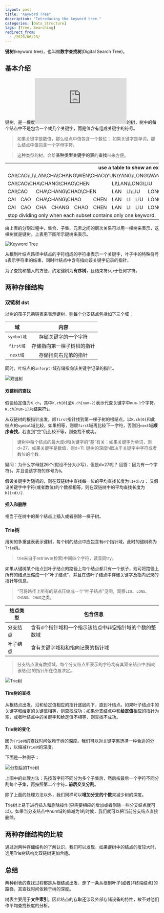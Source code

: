 ```yaml
---
layout: post
title: "Keyword Tree"
description: "Introducing the keyword tree."
categories: [Data_Structure]
tags: [Tree, Searching]
redirect_from:
  - /2020/06/23/
---
```


**键树**(keyword tree)，也叫做**数字查找树**(Digital Search Tree)。

## 基本介绍

键树，是一棵度![大于等于2][大于等于2]的树，树中的每个结点中不是包含一个或几个关键字，而是值含有组成关键字的符号。

> 如果关键字是数值，那么结点中值包含一个数位；
> 如果关键字是单词，那么结点中值包含一个字母字符。


> 这种类型的树，会给**某种类型关键字的表**的**查找**带来方便。

<table>
    <tr>
        <th colspan="16">use a table to show an example</th>
    </tr>
    <tr>
        <td colspan="16">CAI\CAO\LI\LAN\CHA\CHANG\WEN\CHAO\YUN\YANG\LONG\WANG\ZHAO\LIU\WU\CHEN</td>
    </tr>
    <tr>
        <td colspan="6">CAI\CAO\CHA\CHANG\CHAO\CHEN</td>
        <td colspan="4">LI\LAN\LONG\LIU</td>
        <td colspan="3">WEN\WANG\WU</td>
        <td colspan="2">YUN\YANG</td>
        <td>ZHAO</td>
    </tr>
    <tr>
        <td colspan="2">CAI\CAO</td>
        <td colspan="4">CHA\CHANG\CHAO\CHEN</td>
        <td>LAN</td>
        <td colspan="2">LI\LIU</td>
        <td>LONG</td>
        <td>WANG</td>
        <td>WEN</td>
        <td>WU</td>
        <td>YANG</td>
        <td>YUN</td>
        <td>ZHAO</td>
    </tr>
    <tr>
        <td>CAI</td>
        <td>CAO</td>
        <td colspan="3">CHA\CHANG\CHAO</td>
        <td>CHEN</td>
        <td>LAN</td>
        <td>LI</td>
        <td>LIU</td>
        <td>LONG</td>
        <td>WANG</td>
        <td>WEN</td>
        <td>WU</td>
        <td>YANG</td>
        <td>YUN</td>
        <td>ZHAO</td>
    </tr>
    <tr>
        <td>CAI</td>
        <td>CAO</td>
        <td>CHA</td>
        <td>CHANG</td>
        <td>CHAO</td>
        <td>CHEN</td>
        <td>LAN</td>
        <td>LI</td>
        <td>LIU</td>
        <td>LONG</td>
        <td>WANG</td>
        <td>WEN</td>
        <td>WU</td>
        <td>YANG</td>
        <td>YUN</td>
        <td>ZHAO</td>
    </tr>
    <tr>
        <td colspan="16">stop dividing only when each subset contains only one keyword.</td>
    </tr>
</table>

由上表的分割过程中，集合、子集、元素之间的层次关系可以用一棵树来表示，这棵树就是键树。上表用下图所示键树来表示。

![Keyword Tree][p_tree]

从根到叶结点路径中结点的字符组成的字符串表示一个关键字，叶子中的特殊符号`$`表示字符串的结束，同时叶结点中含有指向该关键字记录的指针。

为了查找和插入的方便，约定键树为**有序树**，且结束符`$`小于任何字符。

## 两种存储结构

### 双链树 dst

以树的孩子兄弟链表来表示键树，则每个分支结点包括如下三个域：

|     域     |            内容            |
| :--------: | :------------------------: |
| `symbol域` |    存储关键字的一个字符    |
| `first域`  | 存储指向第一棵子树根的指针 |
|  `next域`  |    存储指向右兄弟的指针    |

同时，叶结点的`inforptr`域存储指向该关键字记录的指针。

![双链树][双链树]

#### 双链树的查找

假设给定值为`K.ch`，其中`K.ch[0]`至`K.ch[num-2]`表示代查关键字中`num-1`个字符，`K.ch[num-1]`为结束符`$`。

从双链树的根指针出发，顺`first`指针找到第一棵子树的根结点，以`K.ch[0]`和此结点的`symbol`域比较，如果相等，则顺`first`域再比较下一字符，否则沿`next`域**顺序查找**。若直到“空”仍比较不等，则查找不成功。

>键树中每个结点的最大度d和关键字的“基”有关：如果关键字为单词，则d=27，如果关键字是数值，则d=11.
>键树的深度h取决于关键字中字符或者数位的个数。

疑问：为什么字母就26个(假设不分大小写)，但是d=27呢？
回答：因为有一个字符`$`，并且设该字符的序号为`0`。

假设关键字为随机的，则在双链树中查找每一位的平均查找长度为`(1+d)/2`；
又假设关键字中字符(或者数位)的个数都相等，则在双链树中的平均查找长度为`h(1+d)/2`.

#### 插入和删除

相当于在树中的某个结点上插入或者删除一棵子树。

### Trie树

用树的多重链表表示键树，每个树的结点中应包含有`d`个指针域，此时的键树称为`Trie`树。

>trie来自于retrieve(检索)中间四个字符，读音同try。

如果从键树某个结点到叶子结点的路径上每个结点都只有一个孩子，则可将路径上所有的结点压缩成一个"叶子结点"，并且在该叶子结点中存储关键字及指向记录的指针等信息。

>“可将路径上所有的结点压缩成一个“叶子结点"见图，观察`LIU`、`LONG`、`CHANG`、`CHAO`之类。

| 结点类型 | 包含信息                                                |
| -------- | ------------------------------------------------------- |
| 分支结点 | 含有d个指针域和一个指示该结点中非空指针域的个数的整数域 |
| 叶子结点 | 含有关键字域和和指向记录的指针域                        |

>分支结点没有数据域，每个分支结点所表示的字符均有其双亲结点中(指向该结点)的指针所在位置决定。

![Trie树][Trie]

#### Tire树的查找

从根结点出发，沿和给定值相应的指针逐层向下，直到叶结点。如果叶子结点中的关键字和给定的关键值相等，则查找成功；如果分支结点中和**给定值**相应的指针为空，或者叶结点中的关键字和给定值不相等，则查找不成功。

#### Trie树的变化

因为`Trie树`的查找时间依赖于树的深度。我们可以对关键字集选择一种合适的分割，以缩减`Trie树`的深度。

下面是一种例子：

![分割后的Trie树][割tree]

上图中的处理方法：先按首字符不同分为多个子集后，然后按最后一个字符不同分割每个子集，再按照第二个字符...**前后交叉分割**。

除了上面的处理方法以外，我们同样可以**增加分支的个数**来减少树的深度。

Trie树上易于进行插入和删除操作(只需要相应的增加或者删除一些分支结点就可以)。如果当分支结点中num域的值减为1的时候，我们就可以把当前分支结点直接删除。

## 两种存储结构的比较

通过对两种存储结构的了解认识，我们可以发现，如果键树中的结点的度较大时，选用Trie树结构比双链树更加合适。

## 总结

两种树表的查找过程都是从根结点出发，走了一条从根到叶子(或者非终端结点)的路径，其查找时间依赖于树的深度。

树表主要用于**文件索引**，因此结点的存取还涉及外部存储设备的特性，故不对他们作平均查找长度的分析。

[大于等于2]:https://latex.vimsky.com/test.image.latex.php?fmt=svg&val=%255Cdpi%257B150%257D%2520%255Cfootnotesize%2520%255Cge%25202&dl=0
[p_tree]:https://raw.githubusercontent.com/AuthurWhywait/PicBed/master/DS/keyword_tree_normal.jpg
[双链树]:https://raw.githubusercontent.com/AuthurWhywait/PicBed/master/DS/keyword_tree_dst.jpg
[Trie]:https://raw.githubusercontent.com/AuthurWhywait/PicBed/master/DS/keyword_tree_trie_tree.jpg
[割tree]:https://raw.githubusercontent.com/AuthurWhywait/PicBed/master/DS/keyword_tree_divide_trie.jpg
